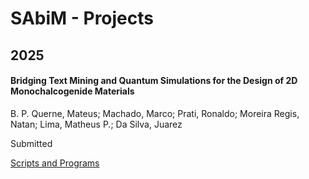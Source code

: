 # SAbiM - Projects 


## 2025
<h4>Bridging Text Mining and Quantum Simulations for the Design of 2D Monochalcogenide Materials</h4>
</h6>B. P. Querne, Mateus; Machado, Marco; Prati, Ronaldo; Moreira Regis, Natan; Lima, Matheus P.; Da Silva, Juarez</h6>

<h7>Submitted</h7>

[Scripts and Programs](https://github.com/SabiM-UFSCar/projects/tree/cf18ecc86f8374860456a8a1430643cfd12a5f80/2025-2D-Monochalcogenide)

